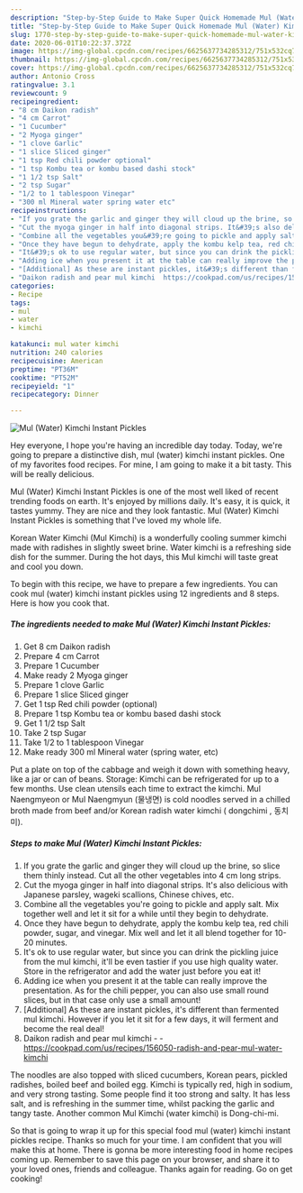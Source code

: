 ```yaml
---
description: "Step-by-Step Guide to Make Super Quick Homemade Mul (Water) Kimchi Instant Pickles"
title: "Step-by-Step Guide to Make Super Quick Homemade Mul (Water) Kimchi Instant Pickles"
slug: 1770-step-by-step-guide-to-make-super-quick-homemade-mul-water-kimchi-instant-pickles
date: 2020-06-01T10:22:37.372Z
image: https://img-global.cpcdn.com/recipes/6625637734285312/751x532cq70/mul-water-kimchi-instant-pickles-recipe-main-photo.jpg
thumbnail: https://img-global.cpcdn.com/recipes/6625637734285312/751x532cq70/mul-water-kimchi-instant-pickles-recipe-main-photo.jpg
cover: https://img-global.cpcdn.com/recipes/6625637734285312/751x532cq70/mul-water-kimchi-instant-pickles-recipe-main-photo.jpg
author: Antonio Cross
ratingvalue: 3.1
reviewcount: 9
recipeingredient:
- "8 cm Daikon radish"
- "4 cm Carrot"
- "1 Cucumber"
- "2 Myoga ginger"
- "1 clove Garlic"
- "1 slice Sliced ginger"
- "1 tsp Red chili powder optional"
- "1 tsp Kombu tea or kombu based dashi stock"
- "1 1/2 tsp Salt"
- "2 tsp Sugar"
- "1/2 to 1 tablespoon Vinegar"
- "300 ml Mineral water spring water etc"
recipeinstructions:
- "If you grate the garlic and ginger they will cloud up the brine, so slice them thinly instead. Cut all the other vegetables into 4 cm long strips."
- "Cut the myoga ginger in half into diagonal strips. It&#39;s also delicious with Japanese parsley, wageki scallions, Chinese chives, etc."
- "Combine all the vegetables you&#39;re going to pickle and apply salt. Mix together well and let it sit for a while until they begin to dehydrate."
- "Once they have begun to dehydrate, apply the kombu kelp tea, red chili powder, sugar, and vinegar. Mix well and let it all blend together for 10-20 minutes."
- "It&#39;s ok to use regular water, but since you can drink the pickling juice from the mul kimchi, it&#39;ll be even tastier if you use high quality water. Store in the refrigerator and add the water just before you eat it!"
- "Adding ice when you present it at the table can really improve the presentation. As for the chili pepper, you can also use small round slices, but in that case only use a small amount!"
- "[Additional] As these are instant pickles, it&#39;s different than fermented mul kimchi. However if you let it sit for a few days, it will ferment and become the real deal!"
- "Daikon radish and pear mul kimchi  https://cookpad.com/us/recipes/156050-radish-and-pear-mul-water-kimchi"
categories:
- Recipe
tags:
- mul
- water
- kimchi

katakunci: mul water kimchi 
nutrition: 240 calories
recipecuisine: American
preptime: "PT36M"
cooktime: "PT52M"
recipeyield: "1"
recipecategory: Dinner

---
```



![Mul (Water) Kimchi Instant Pickles](https://img-global.cpcdn.com/recipes/6625637734285312/751x532cq70/mul-water-kimchi-instant-pickles-recipe-main-photo.jpg)

Hey everyone, I hope you're having an incredible day today. Today, we're going to prepare a distinctive dish, mul (water) kimchi instant pickles. One of my favorites food recipes. For mine, I am going to make it a bit tasty. This will be really delicious.

Mul (Water) Kimchi Instant Pickles is one of the most well liked of recent trending foods on earth. It's enjoyed by millions daily. It's easy, it is quick, it tastes yummy. They are nice and they look fantastic. Mul (Water) Kimchi Instant Pickles is something that I've loved my whole life.

Korean Water Kimchi (Mul Kimchi) is a wonderfully cooling summer kimchi made with radishes in slightly sweet brine. Water kimchi is a refreshing side dish for the summer. During the hot days, this Mul kimchi will taste great and cool you down.


To begin with this recipe, we have to prepare a few ingredients. You can cook mul (water) kimchi instant pickles using 12 ingredients and 8 steps. Here is how you cook that.

<!--inarticleads1-->

##### The ingredients needed to make Mul (Water) Kimchi Instant Pickles:

1. Get 8 cm Daikon radish
1. Prepare 4 cm Carrot
1. Prepare 1 Cucumber
1. Make ready 2 Myoga ginger
1. Prepare 1 clove Garlic
1. Prepare 1 slice Sliced ginger
1. Get 1 tsp Red chili powder (optional)
1. Prepare 1 tsp Kombu tea or kombu based dashi stock
1. Get 1 1/2 tsp Salt
1. Take 2 tsp Sugar
1. Take 1/2 to 1 tablespoon Vinegar
1. Make ready 300 ml Mineral water (spring water, etc)


Put a plate on top of the cabbage and weigh it down with something heavy, like a jar or can of beans. Storage: Kimchi can be refrigerated for up to a few months. Use clean utensils each time to extract the kimchi. Mul Naengmyeon or Mul Naengmyun (물냉면) is cold noodles served in a chilled broth made from beef and/or Korean radish water kimchi ( dongchimi , 동치미). 

<!--inarticleads2-->

##### Steps to make Mul (Water) Kimchi Instant Pickles:

1. If you grate the garlic and ginger they will cloud up the brine, so slice them thinly instead. Cut all the other vegetables into 4 cm long strips.
1. Cut the myoga ginger in half into diagonal strips. It&#39;s also delicious with Japanese parsley, wageki scallions, Chinese chives, etc.
1. Combine all the vegetables you&#39;re going to pickle and apply salt. Mix together well and let it sit for a while until they begin to dehydrate.
1. Once they have begun to dehydrate, apply the kombu kelp tea, red chili powder, sugar, and vinegar. Mix well and let it all blend together for 10-20 minutes.
1. It&#39;s ok to use regular water, but since you can drink the pickling juice from the mul kimchi, it&#39;ll be even tastier if you use high quality water. Store in the refrigerator and add the water just before you eat it!
1. Adding ice when you present it at the table can really improve the presentation. As for the chili pepper, you can also use small round slices, but in that case only use a small amount!
1. [Additional] As these are instant pickles, it&#39;s different than fermented mul kimchi. However if you let it sit for a few days, it will ferment and become the real deal!
1. Daikon radish and pear mul kimchi -  - https://cookpad.com/us/recipes/156050-radish-and-pear-mul-water-kimchi


The noodles are also topped with sliced cucumbers, Korean pears, pickled radishes, boiled beef and boiled egg. Kimchi is typically red, high in sodium, and very strong tasting. Some people find it too strong and salty. It has less salt, and is refreshing in the summer time, whilst packing the garlic and tangy taste. Another common Mul Kimchi (water kimchi) is Dong-chi-mi. 

So that is going to wrap it up for this special food mul (water) kimchi instant pickles recipe. Thanks so much for your time. I am confident that you will make this at home. There is gonna be more interesting food in home recipes coming up. Remember to save this page on your browser, and share it to your loved ones, friends and colleague. Thanks again for reading. Go on get cooking!
